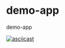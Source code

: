 # demo-app
demo-app


[![asciicast](https://asciinema.org/a/onZWCW6DZVmoERruba6ggpfGO.svg)](https://asciinema.org/a/onZWCW6DZVmoERruba6ggpfGO?&speed=4)
